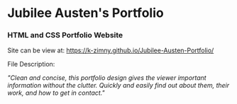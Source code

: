 <h1>Jubilee Austen's Portfolio</h1>

<h3>HTML and CSS Portfolio Website</h3>

Site can be view at: https://k-zimny.github.io/Jubilee-Austen-Portfolio/

File Description: 

<em>"Clean and concise, this portfolio design gives the viewer important information without the clutter. Quickly and easily find out about them, their work, and how to get in contact."</em>

